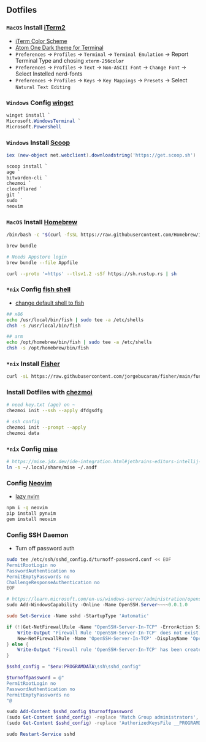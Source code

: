 ## Dotfiles

### `MacOS` Install [iTerm2](http://iterm2.com/)
- [iTerm Color Scheme](https://github.com/mbadolato/iTerm2-Color-Schemes)
- [Atom One Dark theme for Terminal](https://github.com/nathanbuchar/atom-one-dark-terminal)
- `Preferences` -> `Profiles` -> `Terminal` -> `Terminal Emulation` -> Report Terminal Type and chosing `xterm-256color`
- `Preferences` -> `Profiles` -> `Text` -> `Non-ASCII Font` -> `Change Font` -> Select Instelled nerd-fonts
- `Preferences` -> `Profiles` -> `Keys` -> `Key Mappings` -> `Presets` -> Select `Natural Text Editing`


### `Windows` Config [winget](https://learn.microsoft.com/en-us/windows/package-manager/winget/)

```powershell
winget install `
Microsoft.WindowsTerminal `
Microsoft.Powershell
```


### `Windows` Install [Scoop](https://scoop-docs.vercel.app)

```powershell
iex (new-object net.webclient).downloadstring('https://get.scoop.sh')

scoop install `
age `
bitwarden-cli `
chezmoi `
cloudflared `
git `
sudo `
neovim
```


### `MacOS` Install [Homebrew](http://brew.sh/)

```bash
/bin/bash -c "$(curl -fsSL https://raw.githubusercontent.com/Homebrew/install/HEAD/install.sh)"

brew bundle

# Needs Appstore login
brew bundle --file Appfile 

curl --proto '=https' --tlsv1.2 -sSf https://sh.rustup.rs | sh
```


### `*nix` Config [fish shell](https://fishshell.com)
- [change default shell to fish](https://fishshell.com/docs/3.0/tutorial.html#tut_switching_to_fish)

```bash
## x86
echo /usr/local/bin/fish | sudo tee -a /etc/shells
chsh -s /usr/local/bin/fish

## arm
echo /opt/homebrew/bin/fish | sudo tee -a /etc/shells
chsh -s /opt/homebrew/bin/fish
```


### `*nix` Install [Fisher](https://github.com/jorgebucaran/fisher)

```bash
curl -sL https://raw.githubusercontent.com/jorgebucaran/fisher/main/functions/fisher.fish | source && fisher install jorgebucaran/fisher
```


### Install Dotfiles with [chezmoi](https://www.chezmoi.io)

```bash
# need key.txt (age) on ~
chezmoi init --ssh --apply dfdgsdfg

# ssh config 
chezmoi init --prompt --apply
chezmoi data
```


### `*nix` Config [mise](https://mise.jdx.dev/)

```bash
# https://mise.jdx.dev/ide-integration.html#jetbrains-editors-intellij-rustrover-pycharm-webstorm-rubymine-goland-etc
ln -s ~/.local/share/mise ~/.asdf
```


### Config [Neovim](https://neovim.io)
- [lazy nvim](https://github.com/folke/lazy.nvim)

```bash
npm i -g neovim
pip install pynvim
gem install neovim
```


### Config SSH Daemon
- Turn off password auth

```bash
sudo tee /etc/ssh/sshd_config.d/turnoff-password.conf << EOF
PermitRootLogin no
PasswordAuthentication no
PermitEmptyPasswords no
ChallengeResponseAuthentication no
EOF
```

```powershell
# https://learn.microsoft.com/en-us/windows-server/administration/openssh/openssh_server_configuration
sudo Add-WindowsCapability -Online -Name OpenSSH.Server~~~~0.0.1.0

sudo Set-Service -Name sshd -StartupType 'Automatic'

if (!(Get-NetFirewallRule -Name "OpenSSH-Server-In-TCP" -ErrorAction SilentlyContinue | Select-Object Name, Enabled)) {
    Write-Output "Firewall Rule 'OpenSSH-Server-In-TCP' does not exist, creating it..."
    New-NetFirewallRule -Name 'OpenSSH-Server-In-TCP' -DisplayName 'OpenSSH Server (sshd)' -Enabled True -Direction Inbound -Protocol TCP -Action Allow -LocalPort 22
} else {
    Write-Output "Firewall rule 'OpenSSH-Server-In-TCP' has been created and exists."
}

$sshd_config = "$env:PROGRAMDATA\ssh\sshd_config"

$turnoffpassword = @"
PermitRootLogin no
PasswordAuthentication no
PermitEmptyPasswords no
"@

sudo Add-Content $sshd_config $turnoffpassword
(sudo Get-Content $sshd_config) -replace 'Match Group administrators', '#Match Group administrators' | Set-Content $sshd_config
(sudo Get-Content $sshd_config) -replace 'AuthorizedKeysFile __PROGRAMDATA__', '#AuthorizedKeysFile __PROGRAMDATA__' | Set-Content $sshd_config

sudo Restart-Service sshd
```
